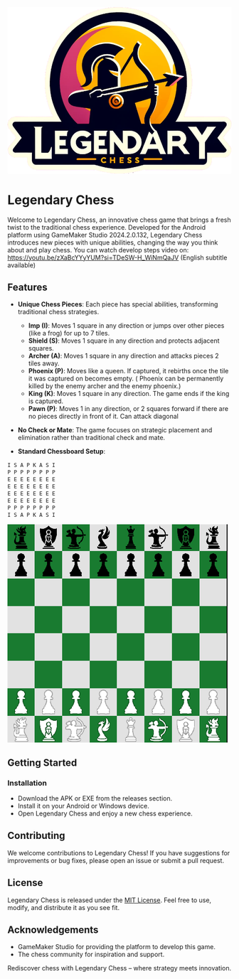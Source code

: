 ![LOGO](https://github.com/Ahmadrezadl/legendary-chess/blob/main/logo.png?raw=true)

# Legendary Chess

Welcome to Legendary Chess, an innovative chess game that brings a fresh twist to the traditional chess experience. Developed for the Android platform using GameMaker Studio 2024.2.0.132, Legendary Chess introduces new pieces with unique abilities, changing the way you think about and play chess.
You can watch develop steps video on:
https://youtu.be/zXaBcYYyYUM?si=TDeSW-H_WiNmQaJV
(English subtitle available)

## Features

- **Unique Chess Pieces**: Each piece has special abilities, transforming traditional chess strategies.

  - **Imp (I)**: Moves 1 square in any direction or jumps over other pieces (like a frog) for up to 7 tiles.
  - **Shield (S)**: Moves 1 square in any direction and protects adjacent squares.
  - **Archer (A)**: Moves 1 square in any direction and attacks pieces 2 tiles away.
  - **Phoenix (P)**: Moves like a queen. If captured, it rebirths once the tile it was captured on becomes empty. (
    Phoenix can be permanently killed by the enemy archer and the enemy phoenix.)
  - **King (K)**: Moves 1 square in any direction. The game ends if the king is captured.
  - **Pawn (P)**: Moves 1 in any direction, or 2 squares forward if there are no pieces directly in front of it. Can attack diagonal

- **No Check or Mate**: The game focuses on strategic placement and elimination rather than traditional check and mate.

- **Standard Chessboard Setup**:

```
I S A P K A S I
P P P P P P P P
E E E E E E E E
E E E E E E E E
E E E E E E E E
E E E E E E E E
P P P P P P P P
I S A P K A S I
```

![SETUP](https://github.com/Ahmadrezadl/legendary-chess/blob/main/board.png?raw=true)

## Getting Started

### Installation

- Download the APK or EXE from the releases section.
- Install it on your Android or Windows device.
- Open Legendary Chess and enjoy a new chess experience.

## Contributing

We welcome contributions to Legendary Chess! If you have suggestions for improvements or bug fixes, please open an issue or submit a pull request.

## License

Legendary Chess is released under the [MIT License](LICENSE). Feel free to use, modify, and distribute it as you see fit.

## Acknowledgements

- GameMaker Studio for providing the platform to develop this game.
- The chess community for inspiration and support.

Rediscover chess with Legendary Chess – where strategy meets innovation.
